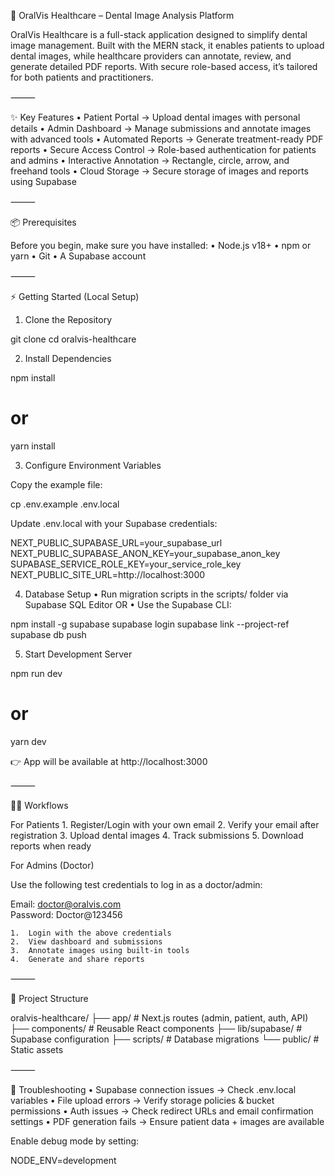 🦷 OralVis Healthcare – Dental Image Analysis Platform

OralVis Healthcare is a full-stack application designed to simplify dental image management. Built with the MERN stack, it enables patients to upload dental images, while healthcare providers can annotate, review, and generate detailed PDF reports. With secure role-based access, it’s tailored for both patients and practitioners.

⸻

✨ Key Features
	•	Patient Portal → Upload dental images with personal details
	•	Admin Dashboard → Manage submissions and annotate images with advanced tools
	•	Automated Reports → Generate treatment-ready PDF reports
	•	Secure Access Control → Role-based authentication for patients and admins
	•	Interactive Annotation → Rectangle, circle, arrow, and freehand tools
	•	Cloud Storage → Secure storage of images and reports using Supabase

⸻

📦 Prerequisites

Before you begin, make sure you have installed:
	•	Node.js v18+
	•	npm or yarn
	•	Git
	•	A Supabase account

⸻

⚡ Getting Started (Local Setup)

1. Clone the Repository

git clone <your-repo-url>
cd oralvis-healthcare

2. Install Dependencies

npm install
# or
yarn install

3. Configure Environment Variables

Copy the example file:

cp .env.example .env.local

Update .env.local with your Supabase credentials:

NEXT_PUBLIC_SUPABASE_URL=your_supabase_url
NEXT_PUBLIC_SUPABASE_ANON_KEY=your_supabase_anon_key
SUPABASE_SERVICE_ROLE_KEY=your_service_role_key
NEXT_PUBLIC_SITE_URL=http://localhost:3000

4. Database Setup
	•	Run migration scripts in the scripts/ folder via Supabase SQL Editor OR
	•	Use the Supabase CLI:

npm install -g supabase
supabase login
supabase link --project-ref <your-project-ref>
supabase db push

5. Start Development Server

npm run dev
# or
yarn dev

👉 App will be available at http://localhost:3000

⸻

👩‍⚕️ Workflows

For Patients
	1.	Register/Login with your own email
	2.	Verify your email after registration
	3.	Upload dental images
	4.	Track submissions
	5.	Download reports when ready

For Admins (Doctor)

Use the following test credentials to log in as a doctor/admin:

Email: doctor@oralvis.com  
Password: Doctor@123456

	1.	Login with the above credentials
	2.	View dashboard and submissions
	3.	Annotate images using built-in tools
	4.	Generate and share reports

⸻

📂 Project Structure

oralvis-healthcare/
├── app/               # Next.js routes (admin, patient, auth, API)
├── components/        # Reusable React components
├── lib/supabase/      # Supabase configuration
├── scripts/           # Database migrations
└── public/            # Static assets


⸻

🐛 Troubleshooting
	•	Supabase connection issues → Check .env.local variables
	•	File upload errors → Verify storage policies & bucket permissions
	•	Auth issues → Check redirect URLs and email confirmation settings
	•	PDF generation fails → Ensure patient data + images are available

Enable debug mode by setting:

NODE_ENV=development
